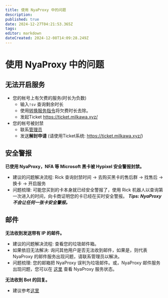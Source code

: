 ```yaml
---
title: 使用 NyaProxy 中的问题
description: 
published: true
date: 2024-12-27T04:21:53.365Z
tags: 
editor: markdown
dateCreated: 2024-12-08T14:09:28.249Z
---
```


# 使用 NyaProxy 中的问题
## 无法开启服务
- 您的帐号上有欠费的服务(时长为负数)
  - 输入`!sv` 查询剩余时长
  - 使用[转换服务指令](https://wiki.nyaproxy.xyz/zh/basic-commands#%E8%BD%AC%E7%A7%BB%E6%9C%8D%E5%8A%A1%E6%97%B6%E9%95%BF)将欠费时长去除。
  - 发起Ticket https://ticket.milkawa.xyz/
- 您的帐号被封禁
	- 联系[管理员](/zh/admins)
  - 发送**解封申请** (请使用Ticket系统: https://ticket.milkawa.xyz/)
## 安全警报
**已使用 NyaProxy，NFA 等 Microsoft 黑卡被 Hypixel 安全警报封禁。**
- 建议的问题解决流程: Rick 查询封禁时间 -> 去购买黑卡的售后群 -> 找售后 -> 换卡 -> 开启服务
- 问题梳理: 可能您买到的卡本身就已经安全警报了，使用 Rick 机器人以查询第一次进入的时间，向卡商证明您的卡已经在买时安全警报。
***Tips: NyaProxy 不会让任何一张卡安全警报。***

## 邮件
**无法收到发送带有 IP 的邮件。**
- 建议的问题解决流程: 查看您的垃圾邮件箱。
- 如果依旧无法解决: 询问其他用户是否无法收到邮件，如果是，则代表 NyaProxy 的邮件服务出现问题，请联系管理员以解决。
- 问题梳理: 您的邮箱把 NyaProxy 误判为垃圾邮件。或，NyaProxy 邮件服务出现问题，您可以在 [这里](https://up.nyaproxy.xyz/) 查看 NyaProxy 服务状态。

**无法收到 Bot 的回复。**
- 建议参考[这里](https://wiki.nyaproxy.xyz/zh/faq/bots)
